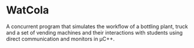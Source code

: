 # WatCola
A concurrent program that simulates the workflow of a bottling plant, truck and a set of vending machines and their interactions with students using direct communication and monitors in μC++.
